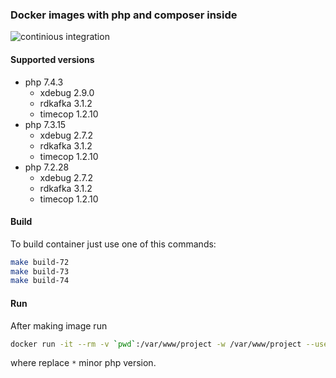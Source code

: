 ### Docker images with php and composer inside

![continious integration](https://github.com/Dannecron/php-docker/workflows/continious%20integration/badge.svg?branch=master&event=push)

#### Supported versions

* php 7.4.3
    * xdebug 2.9.0
    * rdkafka 3.1.2
    * timecop 1.2.10
* php 7.3.15
    * xdebug 2.7.2
    * rdkafka 3.1.2
    * timecop 1.2.10
* php 7.2.28
    * xdebug 2.7.2
    * rdkafka 3.1.2
    * timecop 1.2.10

#### Build

To build container just use one of this commands:
```bash
make build-72
make build-73
make build-74
```

#### Run

After making image run

```bash
docker run -it --rm -v `pwd`:/var/www/project -w /var/www/project --user=1000 local-composer:7.* sh
```

where replace `*` minor php version.

